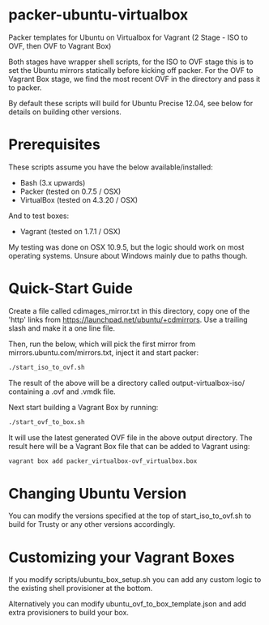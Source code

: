 packer-ubuntu-virtualbox
========================

Packer templates for Ubuntu on Virtualbox for Vagrant (2 Stage - ISO to OVF, then OVF to Vagrant Box)

Both stages have wrapper shell scripts, for the ISO to OVF stage this is to set the Ubuntu mirrors statically
before kicking off packer. For the OVF to Vagrant Box stage, we find the most recent OVF in the directory
and pass it to packer.

By default these scripts will build for Ubuntu Precise 12.04, see below for details on building other versions.

# Prerequisites

These scripts assume you have the below available/installed:

- Bash (3.x upwards)
- Packer (tested on 0.7.5 / OSX)
- VirtualBox (tested on 4.3.20 / OSX)

And to test boxes:

- Vagrant (tested on 1.7.1 / OSX)

My testing was done on OSX 10.9.5, but the logic should work on most operating systems. Unsure about Windows mainly due to paths though.

# Quick-Start Guide

Create a file called cdimages_mirror.txt in this directory, copy one of the 'http' links from https://launchpad.net/ubuntu/+cdmirrors. Use a trailing slash and make it a one line file.

Then, run the below, which will pick the first mirror from mirrors.ubuntu.com/mirrors.txt, inject it and start packer:

```bash
./start_iso_to_ovf.sh
```

The result of the above will be a directory called output-virtualbox-iso/ containing a .ovf and .vmdk file.

Next start building a Vagrant Box by running:

```bash
./start_ovf_to_box.sh
```

It will use the latest generated OVF file in the above output directory. The result here will be a Vagrant Box file that can be added to Vagrant using:

```bash
vagrant box add packer_virtualbox-ovf_virtualbox.box
```

# Changing Ubuntu Version

You can modify the versions specified at the top of start_iso_to_ovf.sh to build for Trusty or any other versions accordingly.

# Customizing your Vagrant Boxes

If you modify scripts/ubuntu_box_setup.sh you can add any custom logic to the existing shell provisioner at the bottom.

Alternatively you can modify ubuntu_ovf_to_box_template.json and add extra provisioners to build your box.
